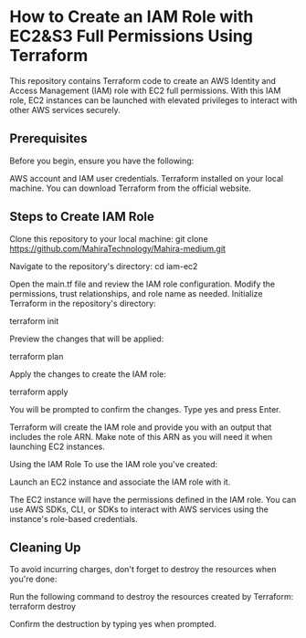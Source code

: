 #                                          How to Create an IAM Role with EC2&S3 Full Permissions Using Terraform
This repository contains Terraform code to create an AWS Identity and Access Management (IAM) role with EC2 full permissions. With this IAM role, EC2 instances can be launched with elevated privileges to interact with other AWS services securely.

## Prerequisites
Before you begin, ensure you have the following:

AWS account and IAM user credentials.
Terraform installed on your local machine. You can download Terraform from the official website.

## Steps to Create IAM Role

Clone this repository to your local machine:
git clone https://github.com/MahiraTechnology/Mahira-medium.git

Navigate to the repository's directory:
cd iam-ec2

Open the main.tf file and review the IAM role configuration. Modify the permissions, trust relationships, and role name as needed.
Initialize Terraform in the repository's directory:

terraform init

Preview the changes that will be applied:

terraform plan

Apply the changes to create the IAM role:

terraform apply

You will be prompted to confirm the changes. Type yes and press Enter.

Terraform will create the IAM role and provide you with an output that includes the role ARN. Make note of this ARN as you will need it when launching EC2 instances.

Using the IAM Role
To use the IAM role you've created:

Launch an EC2 instance and associate the IAM role with it.

The EC2 instance will have the permissions defined in the IAM role. You can use AWS SDKs, CLI, or SDKs to interact with AWS services using the instance's role-based credentials.

## Cleaning Up
To avoid incurring charges, don't forget to destroy the resources when you're done:

Run the following command to destroy the resources created by Terraform:
terraform destroy

Confirm the destruction by typing yes when prompted.

